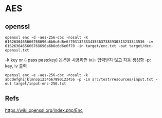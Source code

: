 AES
=============



## openssl
```shell
openssl enc -d -aes-256-cbc -nosalt -K 6162636465666768696a6b6c6d6e6f7031323334353637383930313233343536 -iv 6162636465666768696a6b6c6d6e6f70 -in target/enc.txt -out target/dec-openssl.txt
```
-k key or (-pass pass:key) 옵션을 사용하면 iv는 입력받지 않고 자동 생성함
-p: key, iv 출력
```shell
openssl enc -e -aes-256-cbc -nosalt -k abcdefghijklmnop1234567890123456 -p -in src/test/resources/input.txt -out target/input-enc-256.txt
```


## Refs
https://wiki.openssl.org/index.php/Enc

